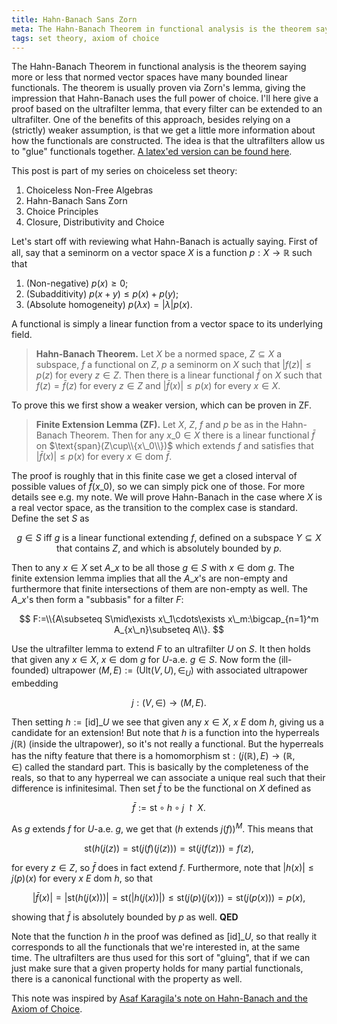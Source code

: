 ```yaml
---
title: Hahn-Banach Sans Zorn
meta: The Hahn-Banach Theorem in functional analysis is the theorem saying more or less that normed vector spaces have many bounded linear functionals. The theorem is usually proven via Zorn's lemma, giving the impression that Hahn-Banach uses the full power of choice. I'll here give a proof based on the ultrafilter lemma, that every filter can be extended to an ultrafilter. One of the benefits of this approach, besides relying on a (strictly) weaker assumption, is that we get a little more information about how the functionals are constructed. The idea is that the ultrafilters allow us to "glue" functionals together.
tags: set theory, axiom of choice
---
```


The Hahn-Banach Theorem in functional analysis is the theorem saying more or less that
normed vector spaces have many bounded linear functionals. The theorem is usually
proven via Zorn's lemma, giving the impression that Hahn-Banach uses the full power of
choice. I'll here give a proof based on the ultrafilter lemma, that every filter can be
extended to an ultrafilter. One of the benefits of this approach, besides relying on a
(strictly) weaker assumption, is that we get a little more information about how the
functionals are constructed. The idea is that the ultrafilters allow us to "glue"
functionals together. [A latex'ed version can be found
here](/notes/hahn-banach-sans-zorn.pdf).

This post is part of my series on choiceless set theory:
  1. <router-link to="/posts/2017-03-08-choiceless-non-free-algebras">Choiceless
     Non-Free Algebras</router-link>
  2. Hahn-Banach Sans Zorn
  3. <router-link to="/posts/2018-01-31-choice-principles">Choice
     Principles</router-link>
  4. <router-link to="/posts/2018-12-10-closure-distributivity-and-choice">Closure,
     Distributivity and Choice</router-link>

Let's start off with reviewing what Hahn-Banach is actually saying. First of all, say
that a seminorm on a vector space $X$ is a function $p:X\to\mathbb R$ such that

1. (Non-negative) $p(x)\geq 0$;
2. (Subadditivity) $p(x+y)\leq p(x)+p(y)$;
3. (Absolute homogeneity) $p(\lambda x)=|\lambda|p(x)$.

A functional is simply a linear function from a vector space to its underlying field.

> **Hahn-Banach Theorem.** Let $X$ be a normed space, $Z\subseteq X$ a subspace, $f$ a
> functional on $Z$, $p$ a seminorm on $X$ such that $|f(z)|\leq p(z)$ for every $z\in
> Z$. Then there is a linear functional $\bar f$ on $X$ such that $f(z)=\bar f(z)$ for
> every $z\in Z$ and $|\bar f(x)|\leq p(x)$ for every $x\in X$.

To prove this we first show a weaker version, which can be proven in ZF.

> **Finite Extension Lemma (ZF).** Let $X$, $Z$, $f$ and $p$ be as in the Hahn-Banach
> Theorem. Then for any $x\_0\in X$ there is a linear functional $\bar f$ on
> $\text{span}(Z\cup\\{x\_0\\})$ which extends $f$ and satisfies that $|\bar f(x)|\leq
> p(x)$ for every $x\in\text{dom }\bar f$.

The proof is roughly that in this finite case we get a closed interval of possible
values of $\bar f(x\_0)$, so we can simply pick one of those. For more details see e.g.
my note. We will prove Hahn-Banach in the case where $X$ is a real vector space, as the
transition to the complex case is standard. Define the set $S$ as

$$
g\in S\text{ iff }g\text{ is a linear functional extending }f\text{, defined on a
subspace }Y\subseteq X\text{ that contains }Z\text{, and which is absolutely bounded by
}p.
$$

Then to any $x\in X$ set $A\_x$ to be all those $g\in S$ with $x\in\text{dom }g$. The
finite extension lemma implies that all the $A\_x$'s are non-empty and furthermore that
finite intersections of them are non-empty as well. The $A\_x$'s then form a "subbasis"
for a filter $F$:

$$
F:=\\{A\subseteq S\mid\exists x\_1\cdots\exists x\_m:\bigcap_{n=1}^m A_{x\_n}\subseteq
A\\}.
$$

Use the ultrafilter lemma to extend $F$ to an ultrafilter $U$ on $S$. It then holds
that given any $x\in X$, $x\in\text{dom }g$ for $U$-a.e. $g\in S$. Now form the
(ill-founded) ultrapower $(M,E):=(\text{Ult}(V,U),\in_{U})$ with associated ultrapower
embedding

$$ j:(V,\in)\to(M,E). $$

Then setting $h:=[\text{id}]\_{U}$ we see that given any $x\in X$, $x\ E\ \text{dom }h$,
giving us a candidate for an extension! But note that $h$ is a function into the
hyperreals $j(\mathbb R)$ (inside the ultrapower), so it's not really a functional. But
the hyperreals has the nifty feature that there is a homomorphism $\text{st}:(j(\mathbb
R),E)\to(\mathbb R,\in)$ called the standard part. This is basically by the
completeness of the reals, so that to any hyperreal we can associate a unique real such
that their difference is infinitesimal. Then set $\bar f$ to be the functional on $X$
defined as

$$ \bar f:=\text{st}\circ h\circ j\upharpoonright X. $$

As $g$ extends $f$ for $U$-a.e. $g$, we get that $(h\text{ extends } j(f))^{M}$. This
means that

$$ \text{st}(h(j(z))=\text{st}(j(f)(j(z)))=\text{st}(j(f(z)))=f(z), $$

for every $z\in Z$, so $\bar f$ does in fact extend $f$. Furthermore, note that
$|h(x)|\leq j(p)(x)$ for every $x\ E\ \text{dom }h$, so that

$$
|\bar f(x)|=|\text{st}(h(j(x)))| =
\text{st}(|h(j(x))|)\leq\text{st}(j(p)(j(x)))=\text{st}(j(p(x)))=p(x),
$$

showing that $\bar f$ is absolutely bounded by $p$ as well. **QED**

Note that the function $h$ in the proof was defined as $[\text{id}]\_{U}$, so that
really it corresponds to all the functionals that we're interested in, at the same
time. The ultrafilters are thus used for this sort of "gluing", that if we can just
make sure that a given property holds for many partial functionals, there is a
canonical functional with the property as well.

This note was inspired by [Asaf Karagila's note on Hahn-Banach and the Axiom of
Choice](https://doi.org/10.48550/arXiv.2010.15632).
